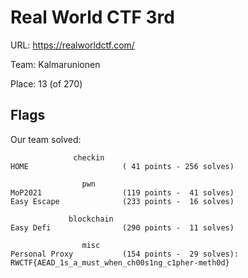 # Real World CTF 3rd

URL: https://realworldctf.com/

Team: Kalmarunionen

Place: 13 (of 270)

## Flags

Our team solved:

```
              checkin
HOME                     ( 41 points - 256 solves)

                pwn
MoP2021                  (119 points -  41 solves)
Easy Escape              (233 points -  16 solves)

             blockchain
Easy Defi                (290 points -  11 solves)

				misc
Personal Proxy           (154 points -  29 solves): RWCTF{AEAD_1s_a_must_when_ch00s1ng_c1pher-meth0d}
```
